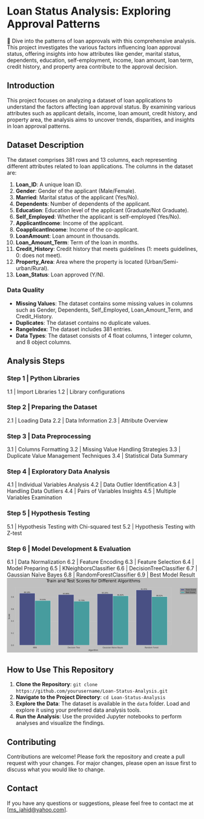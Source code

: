 # Loan Status Analysis: Exploring Approval Patterns

🏦 Dive into the patterns of loan approvals with this comprehensive analysis. This project investigates the various factors influencing loan approval status, offering insights into how attributes like gender, marital status, dependents, education, self-employment, income, loan amount, loan term, credit history, and property area contribute to the approval decision.

## Introduction

This project focuses on analyzing a dataset of loan applications to understand the factors affecting loan approval status. By examining various attributes such as applicant details, income, loan amount, credit history, and property area, the analysis aims to uncover trends, disparities, and insights in loan approval patterns.

## Dataset Description

The dataset comprises 381 rows and 13 columns, each representing different attributes related to loan applications. The columns in the dataset are:

1. **Loan_ID**: A unique loan ID.
2. **Gender**: Gender of the applicant (Male/Female).
3. **Married**: Marital status of the applicant (Yes/No).
4. **Dependents**: Number of dependents of the applicant.
5. **Education**: Education level of the applicant (Graduate/Not Graduate).
6. **Self_Employed**: Whether the applicant is self-employed (Yes/No).
7. **ApplicantIncome**: Income of the applicant.
8. **CoapplicantIncome**: Income of the co-applicant.
9. **LoanAmount**: Loan amount in thousands.
10. **Loan_Amount_Term**: Term of the loan in months.
11. **Credit_History**: Credit history that meets guidelines (1: meets guidelines, 0: does not meet).
12. **Property_Area**: Area where the property is located (Urban/Semi-urban/Rural).
13. **Loan_Status**: Loan approved (Y/N).

### Data Quality

- **Missing Values**: The dataset contains some missing values in columns such as Gender, Dependents, Self_Employed, Loan_Amount_Term, and Credit_History.
- **Duplicates**: The dataset contains no duplicate values.
- **RangeIndex**: The dataset includes 381 entries.
- **Data Types**: The dataset consists of 4 float columns, 1 integer column, and 8 object columns.

## Analysis Steps

### Step 1 | Python Libraries

1.1 | Import Libraries
1.2 | Library configurations

### Step 2 | Preparing the Dataset

2.1 | Loading Data
2.2 | Data Information
2.3 | Attribute Overview

### Step 3 | Data Preprocessing

3.1 | Columns Formatting
3.2 | Missing Value Handling Strategies
3.3 | Duplicate Value Management Techniques
3.4 | Statistical Data Summary

### Step 4 | Exploratory Data Analysis

4.1 | Individual Variables Analysis
4.2 | Data Outlier Identification
4.3 | Handling Data Outliers
4.4 | Pairs of Variables Insights
4.5 | Multiple Variables Examination

### Step 5 | Hypothesis Testing

5.1 | Hypothesis Testing with Chi-squared test
5.2 | Hypothesis Testing with Z-test

### Step 6 | Model Development & Evaluation

6.1 | Data Normalization
6.2 | Feature Encoding
6.3 | Feature Selection
6.4 | Model Preparing
6.5 | KNeighborsClassifier
6.6 | DecisionTreeClassifier
6.7 | Gaussian Naïve Bayes
6.8 | RandomForestClassifier
6.9 | Best Model Result
![Multiple Variables Examination](loan_charts/Best%20Model%20Result.png)

## How to Use This Repository

1. **Clone the Repository**: `git clone https://github.com/yourusername/Loan-Status-Analysis.git`
2. **Navigate to the Project Directory**: `cd Loan-Status-Analysis`
3. **Explore the Data**: The dataset is available in the `data` folder. Load and explore it using your preferred data analysis tools.
4. **Run the Analysis**: Use the provided Jupyter notebooks to perform analyses and visualize the findings.

## Contributing

Contributions are welcome! Please fork the repository and create a pull request with your changes. For major changes, please open an issue first to discuss what you would like to change.

## Contact

If you have any questions or suggestions, please feel free to contact me at [ms_jahid@yahoo.com].
